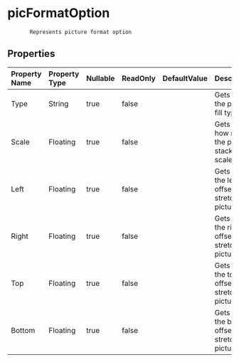 # **picFormatOption**

           Represents picture format option            

## **Properties**

| Property Name | Property Type | Nullable |  ReadOnly | DefaultValue | Description | 
| :- | :- | :- |:- |  :- | :- |
|Type|String|true|false |  |Gets or sets the picture fill type. |
|Scale|Floating|true|false |  |Gets or sets how many the picture stack and scale with. |
|Left|Floating|true|false |  |Gets or sets the left offset for stretching picture. |
|Right|Floating|true|false |  |Gets or sets the right offset for stretching picture. |
|Top|Floating|true|false |  |Gets or sets the top offset for stretching picture. |
|Bottom|Floating|true|false |  |Gets or sets the bottom offset for stretching picture. |


